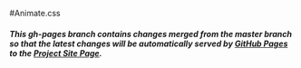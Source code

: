 #Animate.css

##### This gh-pages branch contains changes merged from the master branch so that the latest changes will be automatically served by [GitHub Pages](https://pages.github.com/) to the [Project Site Page](https://olzaragoza.github.io/animate.css).